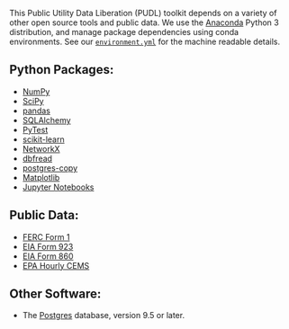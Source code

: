 This Public Utility Data Liberation (PUDL) toolkit depends on a variety of
other open source tools and public data. We use the
[Anaconda](https://www.anaconda.com/download/) Python 3 distribution, and
manage package dependencies using conda environments. See our
[`environment.yml`](../environment.yml) for the machine readable details.

## Python Packages:
 - [NumPy](https://www.numpy.org/)
 - [SciPy](https://scipy.org)
 - [pandas](https://pandas.pydata.org/)
 - [SQLAlchemy](https://www.sqlalchemy.org/)
 - [PyTest](https://docs.pytest.org/en/latest/)
 - [scikit-learn](https://scikit-learn.org)
 - [NetworkX](https://networkx.github.io/)
 - [dbfread](https://github.com/olemb/dbfread)
 - [postgres-copy](https://github.com/jmcarp/sqlalchemy-postgres-copy)
 - [Matplotlib](http://matplotlib.org/)
 - [Jupyter Notebooks](https://jupyter.org/)

## Public Data:
 - [FERC Form 1](https://www.ferc.gov/docs-filing/forms/form-1/data.asp)
 - [EIA Form 923](https://www.eia.gov/electricity/data/eia923/)
 - [EIA Form 860](https://www.eia.gov/electricity/data/eia860/)
 - [EPA Hourly CEMS](https://ampd.epa.gov/ampd/)

## Other Software:
 - The [Postgres](https://www.postgresql.org/) database, version 9.5 or later.
